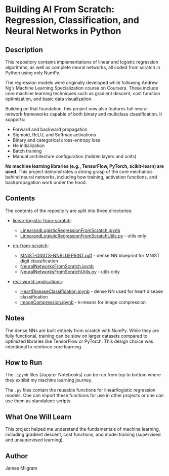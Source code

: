 # Building AI From Scratch: Regression, Classification, and Neural Networks in Python 

## Description
This repository contains implementations of linear and logistic regression algorithms, as well as complete neural networks, all coded from scratch in Python using only NumPy.

The regression models were originally developed while following Andrew Ng’s Machine Learning Specialization course on Coursera. These include core machine learning techniques such as gradient descent, cost function optimization, and basic data visualization.

Building on that foundation, this project now also features full neural network frameworks capable of both binary and multiclass classification. It supports:

- Forward and backward propagation
- Sigmoid, ReLU, and Softmax activations
- Binary and categorical cross-entropy loss
- He initialization
- Batch training
- Manual architecture configuration (hidden layers and units)

**No machine learning libraries (e.g., TensorFlow, PyTorch, scikit-learn) are used**. This project demonstrates a strong grasp of the core mechanics behind neural networks, including how training, activation functions, and backpropagation work under the hood.

## Contents
The contents of the repository are split into three directories:

- [linear-logistic-from-scratch](linear-logistic-from-scratch/):
  - [LinearandLogisticRegressionFromScratch.ipynb](linear-logistic-from-scratch/LinearandLogisticRegressionFromScratch.ipynb)
  - [LinearandLogisticRegressionFromScratchUtils.py](linear-logistic-from-scratch/LinearandLogisticRegressionFromScratchUtils.py) - utils only

- [nn-from-scratch](nn-from-scratch/):
  - [MNIST-DIGITS-NNBLUEPRINT.pdf](nn-from-scratch/MNIST-DIGITS-NNBLUEPRINT.pdf) - dense NN blueprint for MNIST digit classification
  - [NeuralNetworksFromScratch.ipynb](nn-from-scratch/NeuralNetworksFromScratch.ipynb)
  - [NeuralNetworksFromScratchUtils.py](nn-from-scratch/NeuralNetworksFromScratchUtils.py) - utils only
 
- [real-world-applications](real-world-applications):
  - [HeartDiseaseClassification.ipynb](real-world-applications/HeartDiseaseClassification.ipynb) - dense NN used for heart disease classification
  - [ImageCompression.ipynb](real-world-applications/ImageCompression.ipynb) - k-means for image compression

## Notes
The dense NNs are built entirely from scratch with NumPy. While they are fully functional, training can be slow on larger datasets compared to optimized libraries like TensorFlow or PyTorch. This design choice was intentional to reinforce core learning.

## How to Run
The `.ipynb` files (Jupyter Notebooks) can be run from top to bottom where they exhibit my machine learning journey. 

The `.py` files contain the reusable functions for linear/logistic regression models. One can import these functions for use in other projects or one can use them as standalone scripts.

## What One Will Learn
This project helped me understand the fundamentals of machine learning, including gradient descent, cost functions, and model training (supervised and unsupervised learning). 

## Author
James Milgram
